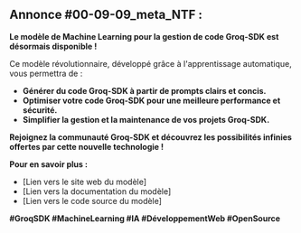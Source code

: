 ## Annonce #00-09-09_meta_NTF :  

**Le modèle de Machine Learning pour la gestion de code Groq-SDK est désormais disponible !**

Ce modèle révolutionnaire, développé grâce à l'apprentissage automatique, vous permettra de :

* **Générer du code Groq-SDK à partir de prompts clairs et concis.**
* **Optimiser votre code Groq-SDK pour une meilleure performance et sécurité.**
* **Simplifier la gestion et la maintenance de vos projets Groq-SDK.**

**Rejoignez la communauté Groq-SDK et découvrez les possibilités infinies offertes par cette nouvelle technologie !**

**Pour en savoir plus :**

* [Lien vers le site web du modèle]
* [Lien vers la documentation du modèle]
* [Lien vers le code source du modèle]

**#GroqSDK #MachineLearning #IA #DéveloppementWeb #OpenSource**



